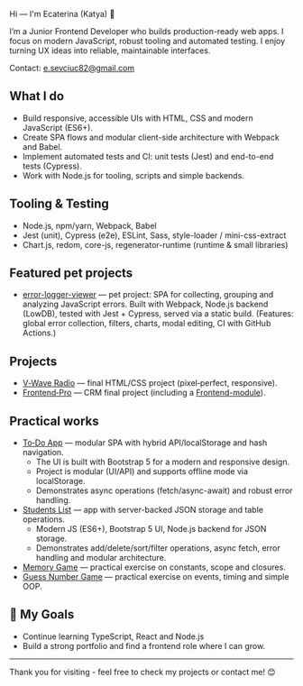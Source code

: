Hi — I'm Ecaterina (Katya) 👋

I’m a Junior Frontend Developer who builds production-ready web apps. I focus on modern JavaScript, robust tooling and automated testing. I enjoy turning UX ideas into reliable, maintainable interfaces.

Contact: [e.sevciuc82@gmail.com](mailto:e.sevciuc82@gmail.com)

## What I do
- Build responsive, accessible UIs with HTML, CSS and modern JavaScript (ES6+).
- Create SPA flows and modular client-side architecture with Webpack and Babel.
- Implement automated tests and CI: unit tests (Jest) and end-to-end tests (Cypress).
- Work with Node.js for tooling, scripts and simple backends.

## Tooling & Testing
- Node.js, npm/yarn, Webpack, Babel
- Jest (unit), Cypress (e2e), ESLint, Sass, style-loader / mini-css-extract
- Chart.js, redom, core-js, regenerator-runtime (runtime & small libraries)

## Featured pet projects
- [error-logger-viewer](https://kate8382.github.io/error-logger-viewer/) — pet project: SPA for collecting, grouping and analyzing JavaScript errors.
  Built with Webpack, Node.js backend (LowDB), tested with Jest + Cypress, served via a static build.
  (Features: global error collection, filters, charts, modal editing, CI with GitHub Actions.)

## Projects
- [V‑Wave Radio](https://github.com/kate8382/w-vawe_radio/) — final HTML/CSS project (pixel‑perfect, responsive).
- [Frontend‑Pro](https://github.com/kate8382/frontend-pro/) — CRM final project (including a [Frontend-module](https://github.com/kate8382/frontend-module/)).

## Practical works
- [To‑Do App](https://github.com/kate8382/to-do_app/) — modular SPA with hybrid API/localStorage and hash navigation.
  - The UI is built with Bootstrap 5 for a modern and responsive design.
  - Project is modular (UI/API) and supports offline mode via localStorage.
  - Demonstrates async operations (fetch/async-await) and robust error handling.
- [Students List](https://github.com/kate8382/students_list/) — app with server-backed JSON storage and table operations.
  - Modern JS (ES6+), Bootstrap 5 UI, Node.js backend for JSON storage.
  - Demonstrates add/delete/sort/filter operations, async fetch, error handling and modular architecture.
- [Memory Game](https://github.com/kate8382/memory_game/) — practical exercise on constants, scope and closures.
- [Guess Number Game](https://github.com/kate8382/guess_number_game/) — practical exercise on events, timing and simple OOP.

## 🌟 My Goals
- Continue learning TypeScript, React and Node.js
- Build a strong portfolio and find a frontend role where I can grow.

---

Thank you for visiting - feel free to check my projects or contact me! 😊